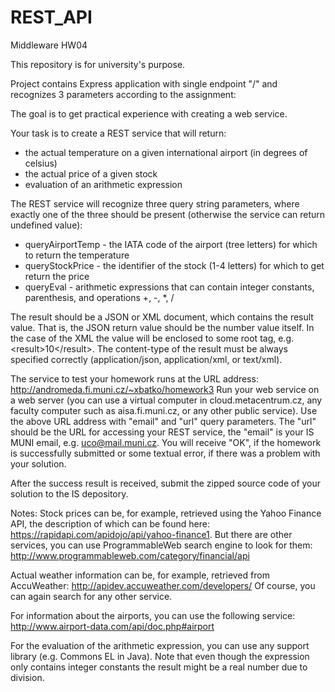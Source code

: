 # REST_API

Middleware HW04

This repository is for university's purpose.

Project contains Express application with single endpoint "/" and recognizes 3 parameters according to the assignment:

The goal is to get practical experience with creating a web service.

Your task is to create a REST service that will return:

- the actual temperature on a given international airport (in degrees of celsius)
- the actual price of a given stock
- evaluation of an arithmetic expression

The REST service will recognize three query string parameters, where exactly one of the three should be present (otherwise the service can return undefined value):

- queryAirportTemp - the IATA code of the airport (tree letters) for which to return the temperature 
- queryStockPrice - the identifier of the stock (1-4 letters) for which to get return the price
- queryEval - arithmetic expressions that can contain integer constants, parenthesis, and operations +, -, *, /

The result should be a JSON or XML document, which contains the result value. That is, the JSON return value should be the number value itself. In the case of the XML the value will be enclosed to some root tag, e.g. \<result>10\</result>. The content-type of the result must be always specified correctly (application/json, application/xml, or text/xml).

The service to test your homework runs at the URL address:
http://andromeda.fi.muni.cz/~xbatko/homework3
Run your web service on a web server (you can use a virtual computer in cloud.metacentrum.cz, any faculty computer such as aisa.fi.muni.cz, or any other public service). Use the above URL address with "email" and "url" query parameters. The "url" should be the URL for accessing your REST service, the "email" is your IS MUNI email, e.g. uco@mail.muni.cz. You will receive "OK", if the homework is successfully submitted or some textual error, if there was a problem with your solution.

After the success result is received, submit the zipped source code of your solution to the IS depository.

Notes:
Stock prices can be, for example, retrieved using the Yahoo Finance API, the description of which can be found here:
https://rapidapi.com/apidojo/api/yahoo-finance1.
But there are other services, you can use ProgrammableWeb search engine to look for them:
http://www.programmableweb.com/category/financial/api

Actual weather information can be, for example, retrieved from AccuWeather:
http://apidev.accuweather.com/developers/
Of course, you can again search for any other service.

For information about the airports, you can use the following service:
http://www.airport-data.com/api/doc.php#airport

For the evaluation of the arithmetic expression, you can use any support library (e.g. Commons EL in Java). Note that even though the expression only contains integer constants the result might be a real number due to division.
